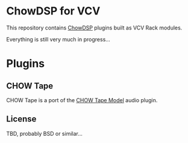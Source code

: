 # ChowDSP for VCV

This repository contains [ChowDSP](https://ccrma.stanford.edu/~jatin/chowdsp) plugins built as VCV Rack modules.

Everything is still very much in progress...

# Plugins

## CHOW Tape
CHOW Tape is a port of the [CHOW Tape Model](https://github.com/jatinchowdhury18/AnalogTapeModel) audio plugin.

## License

TBD, probably BSD or similar...
